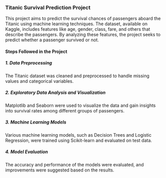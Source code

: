 ### Titanic Survival Prediction Project

This project aims to predict the survival chances of passengers aboard the Titanic using machine learning techniques. The dataset, available on Kaggle, includes features like age, gender, class, fare, and others that describe the passengers. By analyzing these features, the project seeks to predict whether a passenger survived or not.

#### Steps Followed in the Project

##### 1. Data Preprocessing
The Titanic dataset was cleaned and preprocessed to handle missing values and categorical variables.

##### 2. Exploratory Data Analysis and Visualization
Matplotlib and Seaborn were used to visualize the data and gain insights into survival rates among different groups of passengers.

##### 3. Machine Learning Models
Various machine learning models, such as Decision Trees and Logistic Regression, were trained using Scikit-learn and evaluated on test data.

##### 4. Model Evaluation
The accuracy and performance of the models were evaluated, and improvements were suggested based on the results.
